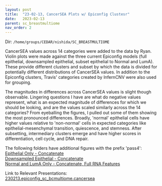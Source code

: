 ```yaml
---
layout: post
title:  "23-02-13, CancerSEA Plots w/ Epiconfig Clustesr"
date:   2023-02-13
parent: sc_breastmultiome
nav_order: 2
---
```


Dir: `/home/groups/CEDAR/nishida/SC_BREASTMULTIOME`

CancerSEA values across 14 categories were added to the data by Ryan. Violin plots were made against the three current Epiconfig models (full epithelial, downsampled epithelial, subset epithelial to Normal and LumA). These provide different clusters and subset by which the data is divided for potentially different distributions of CancerSEA values. In addition to the Epiconfig clusters, Travis' categories created by InfernCNV were also used for grouping.

The magnitudes in differences across CancerSEA values is slight though observable. Lingering questions I have are what do negative values represent, what is an expected magnitude of differences for which we should be looking, and are the values scaled similarly across the 14 categories? From eyeballing the figures, I pulled out some of them showing the most pronounced differences. Broadly, 'normal' epithelial cells have higher values relative to 'non-normal' cells in expected categories like epithelial-mesenchymal transition, quiescence, and stemness. After subsetting, intermediary clusters emerge and have higher scores in differentiation, cell cycle, and DNA repair.

The following folders have additional figures with the prefix 'pass4':
<br>[Epithelial Only - Concatenate](https://ohsuitg-my.sharepoint.com/:f:/g/personal/nishidaa_ohsu_edu/EsXO2dfK0MtFv-_rkp0u6LcBu2A26hnjo07nHpPILcsYUQ?e=RzsVaH)
<br>[Downsampled Epithelial - Concatenate](https://ohsuitg-my.sharepoint.com/:f:/g/personal/nishidaa_ohsu_edu/EsXBQObLCdVDn4HtPRepbW4BjOB6SIfEy_tWNv4RVY5HHg?e=kB1IC9)
<br>[Normal and LumA Only - Concatenate, Full RNA Features](https://ohsuitg-my.sharepoint.com/:f:/g/personal/nishidaa_ohsu_edu/Ehq5vPkfII5Gn1ok69Q7SxwBy8g2MHXTfmHBFqHg336gJA?e=0pZAwg)

Link to Relevant Presentations:
<br>[230213.epiconfig_sc_bcmultiome.cancersea](https://ohsuitg-my.sharepoint.com/:b:/g/personal/nishidaa_ohsu_edu/EYxAMKfiiRZJnImSxDD6izoBn7rAEU0fG3Huw5ftQl2UXg?e=roXmvD)

